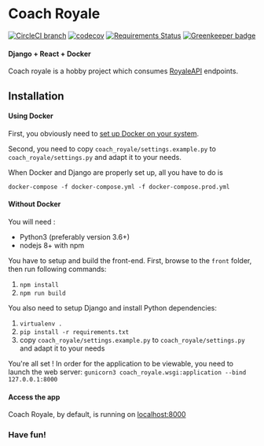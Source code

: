 Coach Royale
===


[![CircleCI branch](https://img.shields.io/circleci/project/github/gogaz/coach_royale/master.svg)](https://circleci.com/gh/gogaz/coach_royale/tree/master)
[![codecov](https://codecov.io/gh/gogaz/coach_royale/branch/master/graph/badge.svg)](https://codecov.io/gh/gogaz/coach_royale)
[![Requirements Status](https://requires.io/github/gogaz/coach_royale/requirements.svg?branch=master)](https://requires.io/github/gogaz/coach_royale/requirements/?branch=master) [![Greenkeeper badge](https://badges.greenkeeper.io/gogaz/coach_royale.svg)](https://greenkeeper.io/)

#### Django + React + Docker
Coach royale is a hobby project which consumes [RoyaleAPI](https://royaleapi.com) endpoints.

Installation
----
#### Using Docker
First, you obviously need to [set up Docker on your system](https://docs.docker.com/install/).

Second, you need to copy `coach_royale/settings.example.py` to `coach_royale/settings.py` and adapt it to your needs.

When Docker and Django are properly set up, all you have to do is
```
docker-compose -f docker-compose.yml -f docker-compose.prod.yml
```

#### Without Docker
You will need :
 - Python3 (preferably version 3.6+)
 - nodejs 8+ with npm

You have to setup and build the front-end. First, browse to the `front` folder, then run following commands:
1. `npm install`
3. `npm run build`

You also need to setup Django and install Python dependencies:
1. `virtualenv .`
1. `pip install -r requirements.txt`
1. copy `coach_royale/settings.example.py` to `coach_royale/settings.py` and adapt it to your needs

You're all set ! In order for the application to be viewable, you need to launch the web server:
`gunicorn3 coach_royale.wsgi:application --bind 127.0.0.1:8000`

#### Access the app
Coach Royale, by default, is running on [localhost:8000](http://127.0.0.1:8000)


### Have fun!

